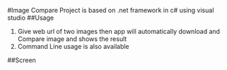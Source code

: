 #Image Compare
Project is based on .net framework in c# using visual studio
##Usage
 1. Give web url of two images then app will automatically download and Compare image and shows the result
 2. Command Line usage is also available

##Screen
